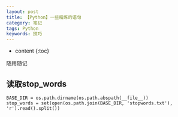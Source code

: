 ```yaml
---
layout: post
title: 【Python】一些精炼的语句
category: 笔记
tags: Python
keywords: 技巧
---
```

* content
{:toc}


随用随记
## 读取stop_words

```
BASE_DIR = os.path.dirname(os.path.abspath(__file__))
stop_words = set(open(os.path.join(BASE_DIR, 'stopwords.txt'), 'r').read().split())
```
